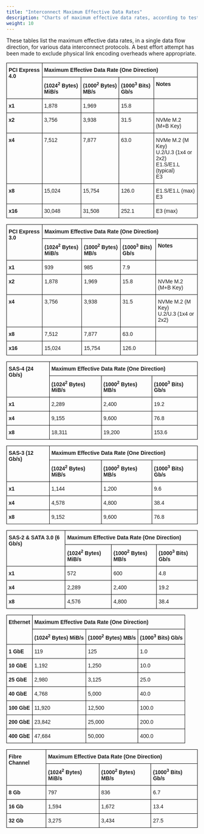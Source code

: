```yaml
---
title: "Interconnect Maximum Effective Data Rates"
description: "Charts of maximum effective data rates, according to testing."
weight: 10
---
```


These tables list the maximum effective data rates, in a single data flow direction, for various data interconnect protocols.
A best effort attempt has been made to exclude physical link encoding overheads where appropriate.


<style type="text/css">
.tg  {border-collapse:collapse;border-spacing:0;}
.tg td{border-color:black;border-style:solid;border-width:1px;font-family:Arial, sans-serif;font-size:14px;
  overflow:hidden;padding:10px 5px;word-break:normal;}
.tg th{border-color:black;border-style:solid;border-width:1px;font-family:Arial, sans-serif;font-size:14px;
  font-weight:normal;overflow:hidden;padding:10px 5px;word-break:normal;}
.tg .tg-1wig{font-weight:bold;text-align:left;vertical-align:top}
.tg .tg-0lax{text-align:left;vertical-align:top}
</style>

<table class="tg">
<thead>
  <tr>
    <th class="tg-1wig" rowspan="2">PCI Express 4.0</th>
    <th class="tg-1wig" colspan="4">Maximum Effective Data Rate (One Direction)</th>
  </tr>
  <tr>
    <td class="tg-1wig">(1024<sup>2</sup> Bytes) MiB/s</td>
    <td class="tg-1wig">(1000<sup>2</sup> Bytes) MB/s</td>
    <td class="tg-1wig">(1000<sup>3</sup> Bits) Gb/s</td>
    <td class="tg-1wig">Notes</td>
  </tr>
</thead>
<tbody>
  <tr>
    <td class="tg-1wig">x1</td>
    <td class="tg-0lax">1,878</td>
    <td class="tg-0lax">1,969</td>
    <td class="tg-0lax">15.8</td>
    <td class="tg-0lax"></td>
  </tr>
  <tr>
    <td class="tg-1wig">x2</td>
    <td class="tg-0lax">3,756</td>
    <td class="tg-0lax">3,938</td>
    <td class="tg-0lax">31.5</td>
    <td class="tg-0lax">NVMe M.2 (M+B Key)</td>
  </tr>
  <tr>
    <td class="tg-1wig">x4</td>
    <td class="tg-0lax">7,512</td>
    <td class="tg-0lax">7,877</td>
    <td class="tg-0lax">63.0</td>
    <td class="tg-0lax">NVMe M.2 (M Key)<br>U.2/U.3 (1x4 or 2x2)<br>E1.S/E1.L (typical)<br>E3</td>
  </tr>
  <tr>
    <td class="tg-1wig">x8</td>
    <td class="tg-0lax">15,024</td>
    <td class="tg-0lax">15,754</td>
    <td class="tg-0lax">126.0</td>
    <td class="tg-0lax">E1.S/E1.L (max)<br>E3</td>
  </tr>
  <tr>
    <td class="tg-1wig">x16</td>
    <td class="tg-0lax">30,048</td>
    <td class="tg-0lax">31,508</td>
    <td class="tg-0lax">252.1</td>
    <td class="tg-0lax">E3 (max)</td>
  </tr>
</tbody>
</table>

<table class="tg">
<thead>
  <tr>
    <th class="tg-1wig" rowspan="2">PCI Express 3.0</th>
    <th class="tg-1wig" colspan="4">Maximum Effective Data Rate (One Direction)</th>
  </tr>
  <tr>
    <td class="tg-1wig">(1024<sup>2</sup> Bytes) MiB/s</td>
    <td class="tg-1wig">(1000<sup>2</sup> Bytes) MB/s</td>
    <td class="tg-1wig">(1000<sup>3</sup> Bits) Gb/s</td>
    <td class="tg-1wig">Notes</td>
  </tr>
</thead>
<tbody>
  <tr>
    <td class="tg-1wig">x1</td>
    <td class="tg-0lax">939</td>
    <td class="tg-0lax">985</td>
    <td class="tg-0lax">7.9</td>
    <td class="tg-0lax"></td>
  </tr>
  <tr>
    <td class="tg-1wig">x2</td>
    <td class="tg-0lax">1,878</td>
    <td class="tg-0lax">1,969</td>
    <td class="tg-0lax">15.8</td>
    <td class="tg-0lax">NVMe M.2 (M+B Key)</td>
  </tr>
  <tr>
    <td class="tg-1wig">x4</td>
    <td class="tg-0lax">3,756</td>
    <td class="tg-0lax">3,938</td>
    <td class="tg-0lax">31.5</td>
    <td class="tg-0lax">NVMe M.2 (M Key)<br>U.2/U.3 (1x4 or 2x2)</td>
  </tr>
  <tr>
    <td class="tg-1wig">x8</td>
    <td class="tg-0lax">7,512</td>
    <td class="tg-0lax">7,877</td>
    <td class="tg-0lax">63.0</td>
    <td class="tg-0lax"></td>
  </tr>
  <tr>
    <td class="tg-1wig">x16</td>
    <td class="tg-0lax">15,024</td>
    <td class="tg-0lax">15,754</td>
    <td class="tg-0lax">126.0</td>
    <td class="tg-0lax"></td>
  </tr>
</tbody>
</table>

<table class="tg">
<thead>
  <tr>
    <th class="tg-1wig" rowspan="2">SAS-4 (24 Gb/s)</th>
    <th class="tg-1wig" colspan="4">Maximum Effective Data Rate (One Direction)</th>
  </tr>
  <tr>
    <td class="tg-1wig">(1024<sup>2</sup> Bytes) MiB/s</td>
    <td class="tg-1wig">(1000<sup>2</sup> Bytes) MB/s</td>
    <td class="tg-1wig">(1000<sup>3</sup> Bits) Gb/s</td>
  </tr>
</thead>
<tbody>
  <tr>
    <td class="tg-1wig">x1</td>
    <td class="tg-0lax">2,289</td>
    <td class="tg-0lax">2,400</td>
    <td class="tg-0lax">19.2</td>
  </tr>
  <tr>
    <td class="tg-1wig">x4</td>
    <td class="tg-0lax">9,155</td>
    <td class="tg-0lax">9,600</td>
    <td class="tg-0lax">76.8</td>
  </tr>
  <tr>
    <td class="tg-1wig">x8</td>
    <td class="tg-0lax">18,311</td>
    <td class="tg-0lax">19,200</td>
    <td class="tg-0lax">153.6</td>
  </tr>
</tbody>
</table>

<table class="tg">
<thead>
  <tr>
    <th class="tg-1wig" rowspan="2">SAS-3 (12 Gb/s)</th>
    <th class="tg-1wig" colspan="4">Maximum Effective Data Rate (One Direction)</th>
  </tr>
  <tr>
    <td class="tg-1wig">(1024<sup>2</sup> Bytes) MiB/s</td>
    <td class="tg-1wig">(1000<sup>2</sup> Bytes) MB/s</td>
    <td class="tg-1wig">(1000<sup>3</sup> Bits) Gb/s</td>
  </tr>
</thead>
<tbody>
  <tr>
    <td class="tg-1wig">x1</td>
    <td class="tg-0lax">1,144</td>
    <td class="tg-0lax">1,200</td>
    <td class="tg-0lax">9.6</td>
  </tr>
  <tr>
    <td class="tg-1wig">x4</td>
    <td class="tg-0lax">4,578</td>
    <td class="tg-0lax">4,800</td>
    <td class="tg-0lax">38.4</td>
  </tr>
  <tr>
    <td class="tg-1wig">x8</td>
    <td class="tg-0lax">9,152</td>
    <td class="tg-0lax">9,600</td>
    <td class="tg-0lax">76.8</td>
  </tr>
</tbody>
</table>

<table class="tg">
<thead>
  <tr>
    <th class="tg-1wig" rowspan="2">SAS-2 & SATA 3.0 (6 Gb/s)</th>
    <th class="tg-1wig" colspan="4">Maximum Effective Data Rate (One Direction)</th>
  </tr>
  <tr>
    <td class="tg-1wig">(1024<sup>2</sup> Bytes) MiB/s</td>
    <td class="tg-1wig">(1000<sup>2</sup> Bytes) MB/s</td>
    <td class="tg-1wig">(1000<sup>3</sup> Bits) Gb/s</td>
  </tr>
</thead>
<tbody>
  <tr>
    <td class="tg-1wig">x1</td>
    <td class="tg-0lax">572</td>
    <td class="tg-0lax">600</td>
    <td class="tg-0lax">4.8</td>
  </tr>
  <tr>
    <td class="tg-1wig">x4</td>
    <td class="tg-0lax">2,289</td>
    <td class="tg-0lax">2,400</td>
    <td class="tg-0lax">19.2</td>
  </tr>
  <tr>
    <td class="tg-1wig">x8</td>
    <td class="tg-0lax">4,576</td>
    <td class="tg-0lax">4,800</td>
    <td class="tg-0lax">38.4</td>
  </tr>
</tbody>
</table>

<table class="tg">
<thead>
  <tr>
    <th class="tg-1wig" rowspan="2">Ethernet</th>
    <th class="tg-1wig" colspan="4">Maximum Effective Data Rate (One Direction)</th>
  </tr>
  <tr>
    <td class="tg-1wig">(1024<sup>2</sup> Bytes) MiB/s</td>
    <td class="tg-1wig">(1000<sup>2</sup> Bytes) MB/s</td>
    <td class="tg-1wig">(1000<sup>3</sup> Bits) Gb/s</td>
  </tr>
</thead>
<tbody>
  <tr>
    <td class="tg-1wig">1 GbE</td>
    <td class="tg-0lax">119</td>
    <td class="tg-0lax">125</td>
    <td class="tg-0lax">1.0</td>
  </tr>
  <tr>
    <td class="tg-1wig">10 GbE</td>
    <td class="tg-0lax">1,192</td>
    <td class="tg-0lax">1,250</td>
    <td class="tg-0lax">10.0</td>
  </tr>
  <tr>
    <td class="tg-1wig">25 GbE</td>
    <td class="tg-0lax">2,980</td>
    <td class="tg-0lax">3,125</td>
    <td class="tg-0lax">25.0</td>
  </tr>
  <tr>
    <td class="tg-1wig">40 GbE</td>
    <td class="tg-0lax">4,768</td>
    <td class="tg-0lax">5,000</td>
    <td class="tg-0lax">40.0</td>
  </tr>
  <tr>
    <td class="tg-1wig">100 GbE</td>
    <td class="tg-0lax">11,920</td>
    <td class="tg-0lax">12,500</td>
    <td class="tg-0lax">100.0</td>
  </tr>
  <tr>
    <td class="tg-1wig">200 GbE</td>
    <td class="tg-0lax">23,842</td>
    <td class="tg-0lax">25,000</td>
    <td class="tg-0lax">200.0</td>
  </tr>
  <tr>
    <td class="tg-1wig">400 GbE</td>
    <td class="tg-0lax">47,684</td>
    <td class="tg-0lax">50,000</td>
    <td class="tg-0lax">400.0</td>
  </tr>
</tbody>
</table>

<table class="tg">
<thead>
  <tr>
    <th class="tg-1wig" rowspan="2">Fibre Channel</th>
    <th class="tg-1wig" colspan="4">Maximum Effective Data Rate (One Direction)</th>
  </tr>
  <tr>
    <td class="tg-1wig">(1024<sup>2</sup> Bytes) MiB/s</td>
    <td class="tg-1wig">(1000<sup>2</sup> Bytes) MB/s</td>
    <td class="tg-1wig">(1000<sup>3</sup> Bits) Gb/s</td>
  </tr>
  <tr>
    <td class="tg-1wig">8 Gb</td>
    <td class="tg-0lax">797</td>
    <td class="tg-0lax">836</td>
    <td class="tg-0lax">6.7</td>
  </tr>
</thead>
<tbody>
  <tr>
    <td class="tg-1wig">16 Gb</td>
    <td class="tg-0lax">1,594</td>
    <td class="tg-0lax">1,672</td>
    <td class="tg-0lax">13.4</td>
  </tr>
  <tr>
    <td class="tg-1wig">32 Gb</td>
    <td class="tg-0lax">3,275</td>
    <td class="tg-0lax">3,434</td>
    <td class="tg-0lax">27.5</td>
  </tr>
</tbody>
</table>
